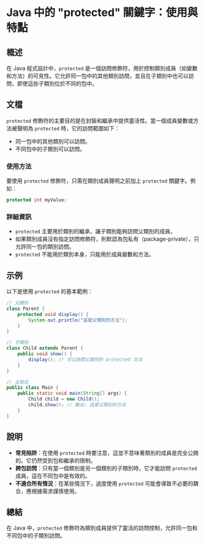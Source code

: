 <!--
Meta Description: # Java 中的 "protected" 關鍵字：使用與特點 ## 概述 在 Java 程式設計中，`protected` 是一個訪問修飾符，用於控制類別成員（如變數和方法）的可見性。它允許同一包中的其他類別訪問，並且在子類別中也可以訪問，即使這些子類別位於不同的包中。 ## 文檔 `protec...
Meta Keywords: protected, java, child, class, void
-->

# Java 中的 "protected" 關鍵字：使用與特點

## 概述
在 Java 程式設計中，`protected` 是一個訪問修飾符，用於控制類別成員（如變數和方法）的可見性。它允許同一包中的其他類別訪問，並且在子類別中也可以訪問，即使這些子類別位於不同的包中。

## 文檔
`protected` 修飾符的主要目的是在封裝和繼承中提供靈活性。當一個成員變數或方法被聲明為 `protected` 時，它的訪問範圍如下：

- 同一包中的其他類別可以訪問。
- 不同包中的子類別可以訪問。

### 使用方法
要使用 `protected` 修飾符，只需在類別成員聲明之前加上 `protected` 關鍵字。例如：

```java
protected int myValue;
```

### 詳細資訊
- `protected` 主要用於類別的繼承，讓子類別能夠訪問父類別的成員。
- 如果類別成員沒有指定訪問修飾符，則默認為包私有（package-private），只允許同一包的類別訪問。
- `protected` 不能用於類別本身，只能用於成員變數和方法。

## 示例
以下是使用 `protected` 的基本範例：

```java
// 父類別
class Parent {
    protected void display() {
        System.out.println("這是父類別的方法");
    }
}

// 子類別
class Child extends Parent {
    public void show() {
        display(); // 可以訪問父類別的 protected 方法
    }
}

// 主程式
public class Main {
    public static void main(String[] args) {
        Child child = new Child();
        child.show(); // 輸出: 這是父類別的方法
    }
}
```

## 說明
- **常見陷阱**：在使用 `protected` 時要注意，這並不意味著類別的成員是完全公開的。它仍然受到包和繼承的限制。
- **跨包訪問**：只有當一個類別是另一個類別的子類別時，它才能訪問 `protected` 成員，這在不同包中是有效的。
- **不適合所有情況**：在某些情況下，過度使用 `protected` 可能會導致不必要的耦合，應根據需求謹慎使用。

## 總結
在 Java 中，`protected` 修飾符為類別成員提供了靈活的訪問控制，允許同一包和不同包中的子類別訪問。